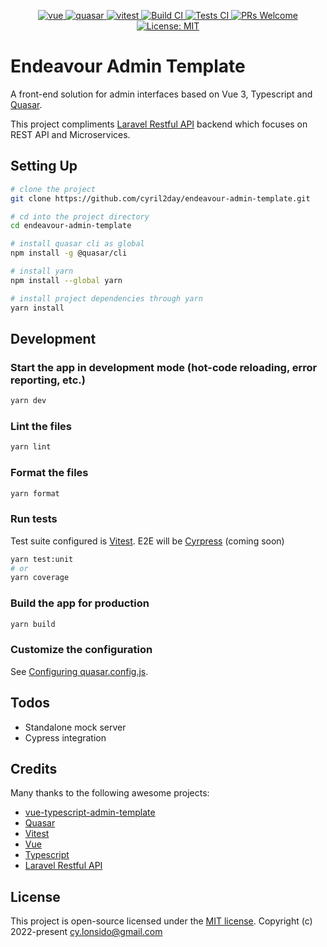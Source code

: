 <p align="center">
  <a href="https://github.com/vuejs/core">
    <img src="https://img.shields.io/badge/vue-3.2.31-brightgreen.svg" alt="vue">
  </a>
  <a href="https://github.com/quasarframework/quasar">
    <img src="https://img.shields.io/npm/v/quasar?label=quasar" alt="quasar">
  </a>
  <a href="https://github.com/vitest-dev/vitest">
    <img src="https://img.shields.io/npm/v/vitest?color=729B1B&label=vitest" alt="vitest">
  </a>
  <a href="https://github.com/cyril2day/endeavour-admin-template/actions">
    <img src="https://github.com/cyril2day/endeavour-admin-template/workflows/Build/badge.svg?branch=master" alt="Build CI"> 
  </a>
  <a href="https://github.com/cyril2day/endeavour-admin-template/actions">
    <img src="https://github.com/cyril2day/endeavour-admin-template/workflows/Tests/badge.svg?branch=master" alt="Tests CI"> 
  </a>
  <a href="http://makeapullrequest.com">
    <img src="https://img.shields.io/badge/PRs-welcome-brightgreen.svg?style=flat" alt="PRs Welcome">
  </a>
  <a href="https://opensource.org/licenses/MIT">
    <img src="https://img.shields.io/badge/License-MIT-blue.svg" alt="License: MIT">
  </a>
</p>

# Endeavour Admin Template

A front-end solution for admin interfaces based on Vue 3, Typescript and [Quasar](https://quasar.dev).

This project compliments [Laravel Restful API](https://github.com/markheramis/laravel-restful-api) backend which focuses on REST API and Microservices.

## Setting Up

```bash
# clone the project
git clone https://github.com/cyril2day/endeavour-admin-template.git
```

```bash
# cd into the project directory
cd endeavour-admin-template
```

```bash
# install quasar cli as global
npm install -g @quasar/cli
```

```bash
# install yarn
npm install --global yarn
```

```bash
# install project dependencies through yarn
yarn install
```

## Development

### Start the app in development mode (hot-code reloading, error reporting, etc.)

```bash
yarn dev
```

### Lint the files

```bash
yarn lint
```

### Format the files

```bash
yarn format
```

### Run tests

Test suite configured is [Vitest](https://vitest.dev). E2E will be [Cyrpress](https://www.cypress.io/) (coming soon)

```bash
yarn test:unit
# or
yarn coverage
```

### Build the app for production

```bash
yarn build
```

### Customize the configuration

See [Configuring quasar.config.js](https://v2.quasar.dev/quasar-cli-vite/quasar-config-js).

## Todos

- Standalone mock server
- Cypress integration

## Credits

Many thanks to the following awesome projects:

- [vue-typescript-admin-template](https://github.com/Armour/vue-typescript-admin-template)
- [Quasar](https://github.com/quasarframework/quasar)
- [Vitest](https://github.com/vitest-dev/vitest)
- [Vue](https://github.com/vuejs/core)
- [Typescript](https://github.com/microsoft/TypeScript)
- [Laravel Restful API](https://github.com/markheramis/laravel-restful-api)

## License

This project is open-source licensed under the [MIT license](https://opensource.org/licenses/MIT). Copyright (c) 2022-present cy.lonsido@gmail.com

